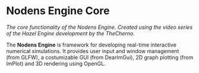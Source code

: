 # Nodens Engine Core
_The core functionality of the Nodens Engine. Created using the video series of the Hazel Engine development by the TheCherno._

The **Nodens Engine** is framework for developing real-time interactive numerical simulations. It provides user input and window management (from GLFW), a costumizable GUI (from DearImGui), 2D graph plotting (from ImPlot) and 3D rendering using OpenGL.
